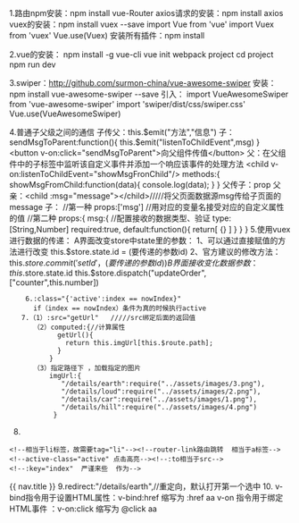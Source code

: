 1.路由npm安装：npm  install vue-Router
axios请求的安装：npm install axios
vuex的安装：npm install vuex --save
        import Vue from 'vue'
	import Vuex from 'vuex'
	Vue.use(Vuex)
安装所有插件：npm  install

2.vue的安装：
npm install -g vue-cli
vue init webpack project
cd project
npm run dev

3.swiper：http://github.com/surmon-china/vue-awesome-swiper
安装：npm install vue-awesome-swiper --save
引入：
import VueAwesomeSwiper from 'vue-awesome-swiper'
import 'swiper/dist/css/swiper.css'
Vue.use(VueAwesomeSwiper)

4.普通子父级之间的通信
子传父：this.$emit("方法","信息")
   子： sendMsgToParent:function(){
       this.$emit("listenToChildEvent",msg)
    }
    <button v-on:click="sendMsgToParent">向父组件传值</button>
    父：在父组件中的子标签中监听该自定义事件并添加一个响应该事件的处理方法
       <child  v-on:listenToChildEvent="showMsgFronChild"/>
       methods:{
          showMsgFromChild:function(data){
             console.log(data);
          }
       }
 父传子：prop
    父亲：<child :msg="message"></child>/////将父页面数据源msg传给子页面的message
    子：
         //第一种
          props:['msg']   //用对应的变量名接受对应的自定义属性的值
          //第二种
           props:{
                 msg:{
                     //配置接收的数据类型、验证
                     type:[String,Number]
                     required:true,
                     default:function(){
                        return[
                          {}
                        ]
                     }
                  }
             }
     5.使用vuex进行数据的传递：
       A界面改变store中state里的参数： 
         1、可以通过直接赋值的方法进行改变        this.$store.state.id =  (要传递的参数id)
         2、官方建议的修改方法： this.$store.commit( 'setId' ，(要传递的参数id) )
      B界面接收变化数据参数：this.$store.state.id
        this.$store.dispatch("updateOrder",["counter",this.number])
	
        6.:class="{'active':index == nowIndex}"
          if（index == nowIndex）条件为真的时候执行active
       7.（1）:src="getUrl"   /////src绑定后面的返回值
          （2）computed:{//计算属性
                getUrl(){
                  return this.imgUrl[this.$route.path];
                }
              }
          （3）指定路径下 ，加载指定的图片
              imgUrl:{
                 "/details/earth":require("../assets/images/3.png"),
                 "/details/loud":require("../assets/images/2.png"),
                 "/details/car":require("../assets/images/1.png"),
                 "/details/hill":require("../assets/images/4.png")
               }
   8. <ul>
	<!--相当于li标签，故需要tag="li"--><!--router-link路由跳转  相当于a标签-->
	<!--active-class="active" 点击高亮--><!--:to相当于src-->
	<!--:key="index"  严谨来些  作为-->
   <router-link active-class="active" :to="{path:'/details/'+nav.tag}" :key="index" tag="li" v-for="(nav,index) in detailsNav">
      {{ nav.title }}</router-link>
				</ul>
     9.redirect:"/details/earth",//重定向，默认打开第一个选中
      10. v-bind指令用于设置HTML属性：v-bind:href  缩写为 :href
         <a :href="{{url}}">aa</a>
	 v-on 指令用于绑定HTML事件 ：v-on:click 缩写为 @click
	 <a @click="get()">aa</a>
	 
         

